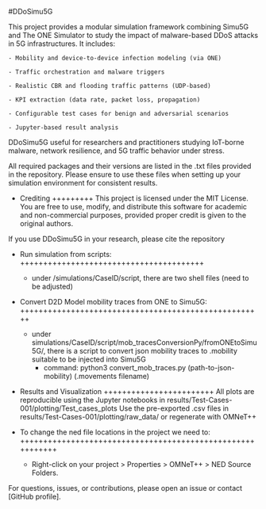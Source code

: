#DDoSimu5G 

This project provides a modular simulation framework combining Simu5G and The ONE Simulator to study the impact of malware-based DDoS attacks in 5G infrastructures. It includes:

    - Mobility and device-to-device infection modeling (via ONE)

    - Traffic orchestration and malware triggers

    - Realistic CBR and flooding traffic patterns (UDP-based)

    - KPI extraction (data rate, packet loss, propagation)

    - Configurable test cases for benign and adversarial scenarios

    - Jupyter-based result analysis

DDoSimu5G useful for researchers and practitioners studying IoT-borne malware, network resilience, and 5G traffic behavior under stress.

All required packages and their versions are listed in the .txt files provided in the repository. Please ensure to use these files when setting up your simulation environment for consistent results.

- Crediting
  +++++++++
This project is licensed under the MIT License. You are free to use, modify, and distribute this software for academic and non-commercial purposes, provided proper credit is given to the original authors.

If you use DDoSimu5G in your research, please cite the repository

- Run simulation from scripts:
  ++++++++++++++++++++++++++++++++++++++++
  - under /simulations/CaseID/script, there are two shell files (need to be adjusted)

- Convert D2D Model mobility traces from ONE to Simu5G:
  +++++++++++++++++++++++++++++++++++++++++++++++++++++
  - under simulations/CaseID/script/mob_tracesConversionPy/fromONEtoSimu5G/, there is a script to convert json mobility traces to .mobility suitable to be injected into Simu5G
    - command:
      python3 convert_mob_traces.py (path-to-json-mobility) (.movements filename)

- Results and Visualization
  ++++++++++++++++++++++++
All plots are reproducible using the Jupyter notebooks in results/Test-Cases-001/plotting/Test_cases_plots
Use the pre-exported .csv files in results/Test-Cases-001/plotting/raw_data/ or regenerate with OMNeT++

- To change the ned file locations in the project we need to: 
  +++++++++++++++++++++++++++++++++++++++++++++++++++++++++++
  - Right-click on your project > Properties > OMNeT++ > NED Source Folders.




For questions, issues, or contributions, please open an issue or contact [GitHub profile].


